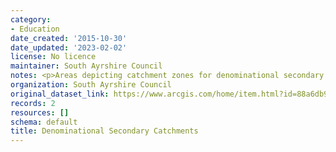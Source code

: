 ```yaml
---
category:
- Education
date_created: '2015-10-30'
date_updated: '2023-02-02'
license: No licence
maintainer: South Ayrshire Council
notes: <p>Areas depicting catchment zones for denominational secondary schools</p>
organization: South Ayrshire Council
original_dataset_link: https://www.arcgis.com/home/item.html?id=88a6db9db81349e8be6a4e94f1f1378d
records: 2
resources: []
schema: default
title: Denominational Secondary Catchments
---
```

